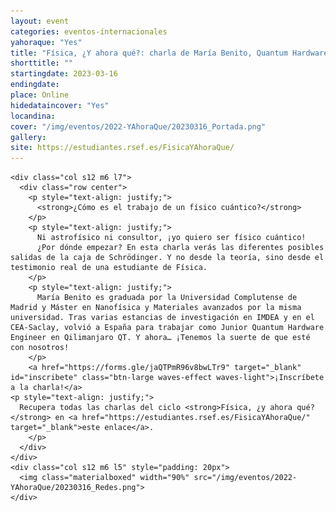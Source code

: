 ```yaml
---
layout: event
categories: eventos-internacionales
yahoraque: "Yes"
title: "Física, ¿Y ahora qué?: charla de María Benito, Quantum Hardware Engineer"
shorttitle: ""
startingdate: 2023-03-16
endingdate:
place: Online
hidedataincover: "Yes"
locandina:
cover: "/img/eventos/2022-YAhoraQue/20230316_Portada.png"
gallery:
site: https://estudiantes.rsef.es/FisicaYAhoraQue/
---
```


<div class="section">
  <div class="row">
	  
    <div class="col s12 m6 l7">
      <div class="row center">
        <p style="text-align: justify;">          
          <strong>¿Cómo es el trabajo de un físico cuántico?</strong>
        </p>
        <p style="text-align: justify;">
          Ni astrofísico ni consultor, ¡yo quiero ser físico cuántico!
          ¿Por dónde empezar? En esta charla verás las diferentes posibles salidas de la caja de Schrödinger. Y no desde la teoría, sino desde el testimonio real de una estudiante de Física.
        </p>
        <p style="text-align: justify;">
          María Benito es graduada por la Universidad Complutense de Madrid y Máster en Nanofísica y Materiales avanzados por la misma universidad. Tras varias estancias de investigación en IMDEA y en el CEA-Saclay, volvió a España para trabajar como Junior Quantum Hardware Engineer en Qilimanjaro QT. Y ahora… ¡Tenemos la suerte de que esté con nosotros!
        </p>
        <a href="https://forms.gle/jaQTPmR96v8bwLTr9" target="_blank" id="inscribete" class="btn-large waves-effect waves-light">¡Inscríbete a la charla!</a>
	<p style="text-align: justify;">
	  Recupera todas las charlas del ciclo <strong>Física, ¿y ahora qué?</strong> en <a href="https://estudiantes.rsef.es/FisicaYAhoraQue/" target="_blank">este enlace</a>.
        </p>
      </div>
    </div>
    <div class="col s12 m6 l5" style="padding: 20px">
      <img class="materialboxed" width="90%" src="/img/eventos/2022-YAhoraQue/20230316_Redes.png">
    </div>
	 
  </div>
</div>
